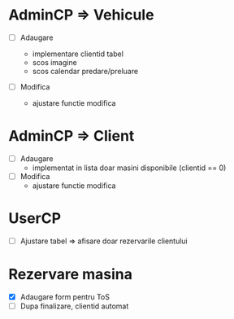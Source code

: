 # AdminCP => Vehicule
+ [ ] Adaugare
     - implementare clientid tabel 
     - scos imagine
     - scos calendar predare/preluare 
           
+ [ ] Modifica
     - ajustare functie modifica

# AdminCP => Client
+ [ ] Adaugare
     - implementat in lista doar masini disponibile (clientid == 0)
+ [ ] Modifica
     - ajustare functie modifica

# UserCP
+ [ ] Ajustare tabel => afisare doar rezervarile clientului

# Rezervare masina
+ [x] Adaugare form pentru ToS
+ [ ] Dupa finalizare, clientid automat
